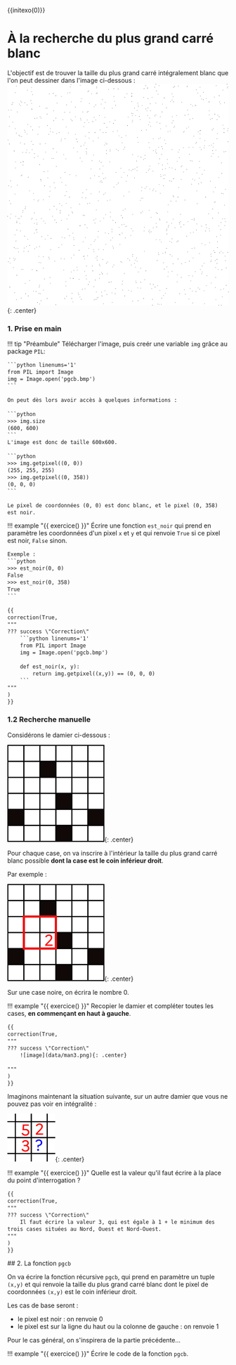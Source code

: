 {{initexo(0)}}

# À la recherche du plus grand carré blanc
L'objectif est de trouver la taille du plus grand carré intégralement blanc que l'on peut dessiner dans l'image ci-dessous :
![image](data/pgcb.bmp){: .center}

### 1. Prise en main 

!!! tip "Préambule"
    Télécharger l'image, puis creér une variable ```img``` grâce au package ```PIL```:

    ```python linenums='1'
    from PIL import Image
    img = Image.open('pgcb.bmp')
    ``` 

    On peut dès lors avoir accès à quelques informations :

    ```python
    >>> img.size
    (600, 600)
    ```
    L'image est donc de taille 600x600.

    ```python
    >>> img.getpixel((0, 0))
    (255, 255, 255)
    >>> img.getpixel((0, 358))
    (0, 0, 0)
    ```

    Le pixel de coordonnées (0, 0) est donc blanc, et le pixel (0, 358) est noir. 


!!! example "{{ exercice() }}"
    Écrire une fonction ```est_noir``` qui prend en paramètre les coordonnées d'un pixel ```x``` et ```y```   et qui renvoie ```True``` si ce pixel est noir, ```False``` sinon.

    Exemple :
    ```python
    >>> est_noir(0, 0)
    False
    >>> est_noir(0, 358)
    True
    ```

    {{
    correction(True,
    """
    ??? success \"Correction\" 
        ```python linenums='1'
        from PIL import Image
        img = Image.open('pgcb.bmp')

        def est_noir(x, y):
            return img.getpixel((x,y)) == (0, 0, 0)
        ```
    """
    )
    }}


### 1.2 Recherche manuelle

Considérons le damier ci-dessous :

![image](data/man1.png){: .center}


Pour chaque case, on va inscrire à l'intérieur la taille du plus grand carré blanc possible **dont la case est le coin inférieur droit**.

Par exemple :

![image](data/man2.png){: .center}

Sur une case noire, on écrira le nombre 0.

!!! example "{{ exercice() }}"
    Recopier le damier et compléter toutes les cases, **en commençant en haut à gauche**.

    {{
    correction(True,
    """
    ??? success \"Correction\" 
        ![image](data/man3.png){: .center}
        
    """
    )
    }}

Imaginons maintenant la situation suivante, sur un autre damier que vous ne pouvez pas voir en intégralité :

![image](data/man4.png){: .center}

!!! example "{{ exercice() }}"
    Quelle est la valeur qu'il faut écrire à la place du point d'interrogation ?

    {{
    correction(True,
    """
    ??? success \"Correction\" 
        Il faut écrire la valeur 3, qui est égale à 1 + le minimum des trois cases situées au Nord, Ouest et Nord-Ouest.
    """
    )
    }}


## 2. La fonction ```pgcb```

On va écrire la fonction récursive ```pgcb```, qui prend en paramètre un tuple ```(x,y)``` et qui renvoie la taille du plus grand carré blanc dont le pixel de coordonnées ```(x,y)``` est le coin inférieur droit.

Les cas de base seront :

- le pixel est noir : on renvoie 0
- le pixel est sur la ligne du haut ou la colonne de gauche : on renvoie 1

Pour le cas général, on s'inspirera de la partie précédente...

!!! example "{{ exercice() }}"
    Écrire le code de la fonction ```pgcb```. 